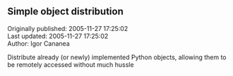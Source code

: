 ## Simple object distribution  
Originally published: 2005-11-27 17:25:02  
Last updated: 2005-11-27 17:25:02  
Author: Igor Cananea  
  
Distribute already (or newly) implemented Python objects, allowing them to be remotely accessed without much hussle